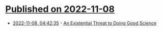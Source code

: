 # [Published on 2022-11-08](index.md)

* [2022-11-08, 04:42:35](https://news.ycombinator.com/item?id=33515931) - [An Existential Threat to Doing Good Science](https://www.commonsense.news/p/an-existential-threat-to-doing-good)
